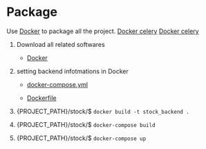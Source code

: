 # Package

Use [Docker](https://www.docker.com/) to package all the project.
[Docker celery](https://soshace.com/dockerizing-django-with-postgres-redis-and-celery/)
[Docker celery](https://testdriven.io/blog/django-celery-periodic-tasks/)

1. Download all related softwares
    * [Docker](https://www.docker.com/)
2. setting backend infotmations in Docker

    * [docker-compose.yml](../docker-compose.yml)

    * [Dockerfile](../Dockerfile)

3.  {PROJECT_PATH}/stock/$
    ```docker build -t stock_backend .```

4.  {PROJECT_PATH}/stock/$
    ```docker-compose build ```
    >

5.  {PROJECT_PATH}/stock/$
    ```docker-compose up```

